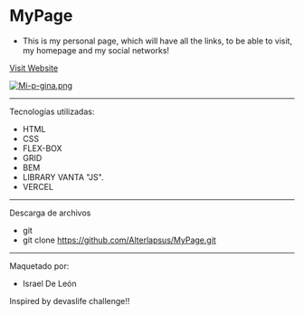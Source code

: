# MyPage

- This is my personal page, which will have all the links, to be able to visit, my homepage and my social networks!



<a href="https://my-page-profile.vercel.app"  target="_blank">Visit Website </a>

[![Mi-p-gina.png](https://i.postimg.cc/RZywkDp2/Mi-p-gina.png)](https://postimg.cc/fV73XBNv)

---

Tecnologías utilizadas: 

- HTML 
- CSS
- FLEX-BOX  
- GRID
- BEM
- LIBRARY VANTA "JS".
- VERCEL 

---

Descarga de archivos 

- git 
- git clone https://github.com/Alterlapsus/MyPage.git

---

Maquetado por: 

- Israel De León 

Inspired by devaslife challenge!!

